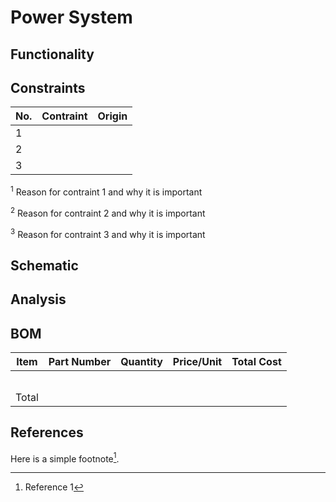 # Power System
## Functionality

## Constraints
| No.| Contraint | Origin |
| -- | --------- |--------|
|  1 |           |        |              
|  2 |           |        |                          
|  3 |           |        |              

<sup>1</sup> Reason for contraint 1 and why it is important

<sup>2</sup> Reason for contraint 2 and why it is important

<sup>3</sup> Reason for contraint 3 and why it is important

## Schematic

## Analysis

## BOM
| Item     | Part Number | Quantity | Price/Unit     | Total Cost |
| -------- | ------------| -------- |----------------|------------|
|          |             |          |                |            |
|          |             |          |                |            |
|          |             |          |                |            |
|          |             |          |                |            |
|          |             |          |                |            |
|Total     |             |          |                |            |

## References
<!-- This is how to do footnotes for the references: --> 
Here is a simple footnote[^1].
[^1]: Reference 1
[^2]: Reference 2 
[^3]: Reference 3
<!--etc.-->
